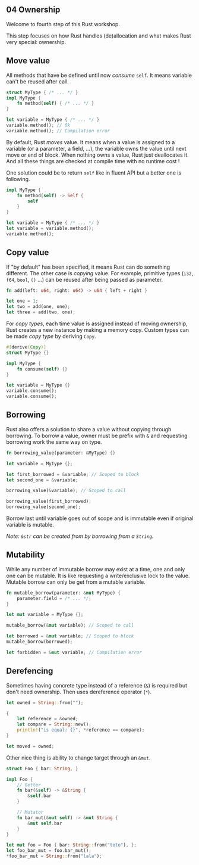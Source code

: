 04 Ownership
------------

Welcome to fourth step of this Rust workshop.

This step focuses on how Rust handles (de)allocation and what makes Rust very special: ownership.

## Move value

All methods that have be defined until now _consume_ `self`. It means variable can't be reused after call.

```rust
struct MyType { /* ... */ }
impl MyType {
    fn method(self) { /* ... */ }
}

let variable = MyType { /* ... */ }
variable.method(); // Ok
variable.method(); // Compilation error
```

By default, Rust _moves_ value. It means when a value is assigned to a variable (or a parameter, a field, ...), the variable owns the value until next move or end of block. When nothing owns a value, Rust just deallocates it. And all these things are checked at compile time with no runtime cost !


One solution could be to return `self` like in fluent API but a better one is following.

```rust
impl MyType {
    fn method(self) -> Self {
        self
    }
}

let variable = MyType { /* ... */ }
let variable = variable.method();
variable.method();
```

## Copy value

If "by default" has been specified, it means Rust can do something different. The other case is _copying_ value. For example, primitive types (`i32`, `f64`, `bool`, `()` ...) can be reused after being passed as parameter.

```rust
fn add(left: u64, right: u64) -> u64 { left + right }

let one = 1;
let two = add(one, one);
let three = add(two, one);
```

For _copy types_, each time value is assigned instead of moving ownership, Rust creates a new instance by making a memory copy. Custom types can be made _copy type_ by deriving `Copy`.

```rust
#[derive(Copy)]
struct MyType {}

impl MyType {
    fn consume(self) {}
}

let variable = MyType {}
variable.consume();
variable.consume();
```

## Borrowing

Rust also offers a solution to share a value without copying through borrowing. To borrow a value, owner must be prefix with `&` and requesting borrowing work the same way on type.

```rust
fn borrowing_value(parameter: &MyType) {}

let variable = MyType {};

let first_borrowed = &variable; // Scoped to block
let second_one = &variable;

borrowing_value(&variable); // Scoped to call

borrowing_value(first_borrowed);
borrowing_value(second_one);
```

Borrow last until variable goes out of scope and is immutable even if original variable is mutable.

_Note: `&str` can be created from by borrowing from a `String`._

## Mutability

While any number of immutable borrow may exist at a time, one and only one can be mutable. It is like requesting a write/exclusive lock to the value. Mutable borrow can only be get from a mutable variable.

```rust
fn mutable_borrow(parameter: &mut MyType) {
    parameter.field = /* ... */;
}

let mut variable = MyType {};

mutable_borrow(&mut variable); // Scoped to call

let borrowed = &mut variable; // Scoped to block
mutable_borrow(borrowed);

let forbidden = &mut variable; // Compilation error
```

## Derefencing

Sometimes having concrete type instead of a reference (`&`) is required but don't need ownership. Then uses dereference operator (`*`).

```rust
let owned = String::from("");

{
    let reference = &owned;
    let compare = String::new();
    println!("is equal: {}", *reference == compare);
}

let moved = owned;
```

Other nice thing is ability to change target through an `&mut`.

```rust
struct Foo { bar: String, }

impl Foo {
    // Getter
    fn bar(&self) -> &String {
        &self.bar
    }

    // Mutator
    fn bar_mut(&mut self) -> &mut String {
        &mut self.bar
    }
}

let mut foo = Foo { bar: String::from("toto"), };
let foo_bar_mut = foo.bar_mut();
*foo_bar_mut = String::from("lala");
```
